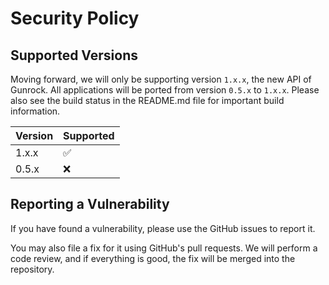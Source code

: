 # Security Policy

## Supported Versions

Moving forward, we will only be supporting version `1.x.x`, the new API of Gunrock.
All applications will be ported from version `0.5.x` to `1.x.x`. Please also see the build
status in the README.md file for important build information.

| Version | Supported          |
| ------- | ------------------ |
| 1.x.x   | :white_check_mark: |
| 0.5.x   | :x:                |

## Reporting a Vulnerability

If you have found a vulnerability, please use the GitHub issues to report it.

You may also file a fix for it using GitHub's pull requests. We will perform a code review,
and if everything is good, the fix will be merged into the repository.
